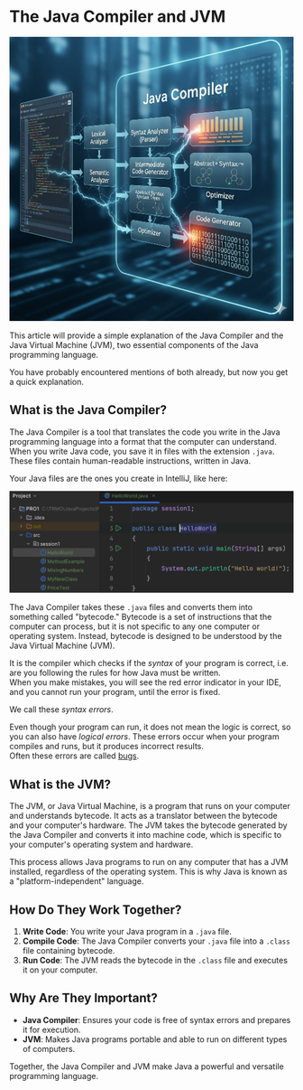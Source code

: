 ﻿# The Java Compiler and JVM

![compiler and JVM](Resources/Compiler.png)

This article will provide a simple explanation of the Java Compiler and the Java Virtual Machine (JVM), two essential components of the Java programming language.

You have probably encountered mentions of both already, but now you get a quick explanation.

## What is the Java Compiler?

The Java Compiler is a tool that translates the code you write in the Java programming language into a format that the computer can understand. When you write Java code, you save it in files with the extension `.java`. These files contain human-readable instructions, written in Java.

Your Java files are the ones you create in IntelliJ, like here:

![java files in IntelliJ](Resources/ProjectStructureOverview.png)

The Java Compiler takes these `.java` files and converts them into something called "bytecode." Bytecode is a set of instructions that the computer can process, but it is not specific to any one computer or operating system. Instead, bytecode is designed to be understood by the Java Virtual Machine (JVM).

It is the compiler which checks if the _syntax_ of your program is correct, i.e. are you following the rules for how Java must be written.\
When you make mistakes, you will see the red error indicator in your IDE, and you cannot run your program, until the error is fixed.

We call these _syntax errors_. 

Even though your program can run, it does not mean the logic is correct, so you can also have _logical errors_. These errors occur when your program compiles and runs, but it produces incorrect results.\
Often these errors are called [bugs](https://en.wikipedia.org/wiki/Bug_(engineering)#History).

## What is the JVM?

The JVM, or Java Virtual Machine, is a program that runs on your computer and understands bytecode. It acts as a translator between the bytecode and your computer's hardware. The JVM takes the bytecode generated by the Java Compiler and converts it into machine code, which is specific to your computer's operating system and hardware.

This process allows Java programs to run on any computer that has a JVM installed, regardless of the operating system. This is why Java is known as a "platform-independent" language.

## How Do They Work Together?

1. **Write Code**: You write your Java program in a `.java` file.
2. **Compile Code**: The Java Compiler converts your `.java` file into a `.class` file containing bytecode.
3. **Run Code**: The JVM reads the bytecode in the `.class` file and executes it on your computer.

## Why Are They Important?

- **Java Compiler**: Ensures your code is free of syntax errors and prepares it for execution.
- **JVM**: Makes Java programs portable and able to run on different types of computers.

Together, the Java Compiler and JVM make Java a powerful and versatile programming language.
